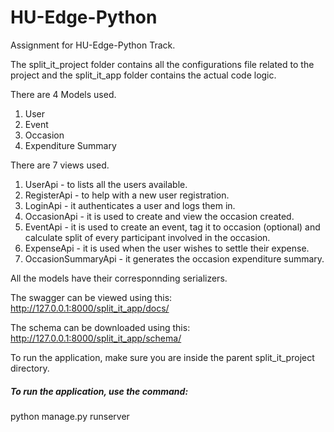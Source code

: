 # HU-Edge-Python
Assignment for HU-Edge-Python Track.

The split_it_project folder contains all the configurations file related to the project and the split_it_app folder contains the actual code logic.

There are 4 Models used.
1. User
2. Event
3. Occasion
4. Expenditure Summary

There are 7 views used.
1. UserApi - to lists all the users available.
2. RegisterApi - to help with a new user registration.
3. LoginApi - it authenticates a user and logs them in.
4. OccasionApi - it is used to create and view the occasion created.
5. EventApi - it is used to create an event, tag it to occasion (optional) and calculate split of every participant involved in the occasion.
6. ExpenseApi - it is used when the user wishes to settle their expense.
7. OccasionSummaryApi - it generates the occasion expenditure summary. 

All the models have their corresponnding serializers.

The swagger can be viewed using this: http://127.0.0.1:8000/split_it_app/docs/

The schema can be downloaded using this: http://127.0.0.1:8000/split_it_app/schema/

To run the application, make sure you are inside the parent split_it_project directory.

##### To run the application, use the command: 
python manage.py runserver
